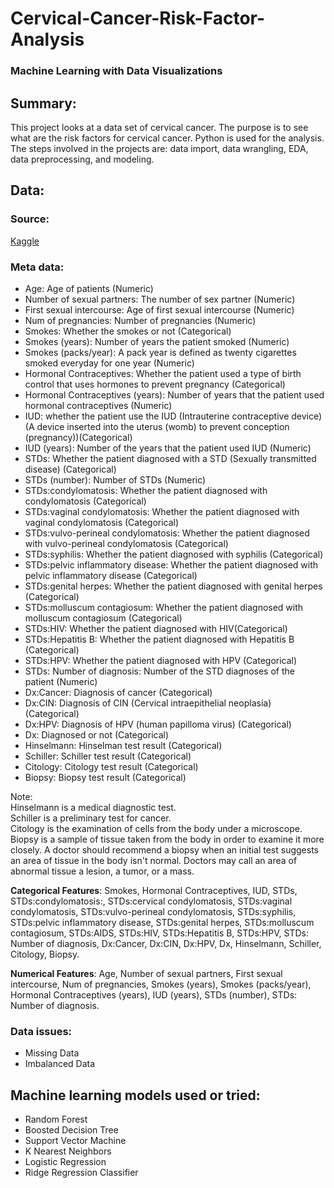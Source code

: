 # Cervical-Cancer-Risk-Factor-Analysis
### Machine Learning with Data Visualizations

## Summary:
This project looks at a data set of cervical cancer. The purpose is to see what are the risk factors for cervical cancer. Python is used for the analysis. The steps involved in the projects are: data import, data wrangling, EDA, data preprocessing, and modeling. 

## Data:
### Source:
[Kaggle](https://archive.ics.uci.edu/ml/datasets/Cervical+cancer+%28Risk+Factors%29)

### Meta data:
* Age: Age of patients (Numeric)
* Number of sexual partners: The number of sex partner (Numeric)
* First sexual intercourse: Age of first sexual intercourse (Numeric)
* Num of pregnancies: Number of pregnancies (Numeric)
* Smokes: Whether the smokes or not (Categorical)
* Smokes (years): Number of years the patient smoked (Numeric)
* Smokes (packs/year): A pack year is defined as twenty cigarettes smoked everyday for one year (Numeric)
* Hormonal Contraceptives: Whether the patient used a type of birth control that uses hormones to prevent pregnancy (Categorical)
* Hormonal Contraceptives (years): Number of years that the patient used hormonal contraceptives (Numeric)
* IUD: whether the patient use the IUD (Intrauterine contraceptive device)(A device inserted into the uterus (womb) to prevent conception (pregnancy))(Categorical)
* IUD (years): Number of the years that the patient used IUD (Numeric)
* STDs: Whether the patient diagnosed with a STD (Sexually transmitted disease) (Categorical)
* STDs (number): Number of STDs (Numeric)
* STDs:condylomatosis: Whether the patient diagnosed with condylomatosis (Categorical)
* STDs:vaginal condylomatosis: Whether the patient diagnosed with vaginal condylomatosis (Categorical)
* STDs:vulvo-perineal condylomatosis: Whether the patient diagnosed with vulvo-perineal condylomatosis (Categorical)
* STDs:syphilis: Whether the patient diagnosed with syphilis (Categorical)
* STDs:pelvic inflammatory disease: Whether the patient diagnosed with pelvic inflammatory disease (Categorical)
* STDs:genital herpes: Whether the patient diagnosed with genital herpes (Categorical)
* STDs:molluscum contagiosum: Whether the patient diagnosed with molluscum contagiosum (Categorical)
* STDs:HIV: Whether the patient diagnosed with HIV(Categorical)
* STDs:Hepatitis B: Whether the patient diagnosed with Hepatitis B (Categorical)
* STDs:HPV: Whether the patient diagnosed with HPV (Categorical)
* STDs: Number of diagnosis: Number of the STD diagnoses of the patient (Numeric)
* Dx:Cancer: Diagnosis of cancer (Categorical)
* Dx:CIN: Diagnosis of CIN (Cervical intraepithelial neoplasia) (Categorical)
* Dx:HPV: Diagnosis of HPV (human papilloma virus) (Categorical)
* Dx: Diagnosed or not (Categorical)
* Hinselmann: Hinselman test result (Categorical)
* Schiller: Schiller test result (Categorical)
* Citology: Citology test result (Categorical)
* Biopsy: Biopsy test result (Categorical)

Note:  
Hinselmann is a medical diagnostic test.  
Schiller is a preliminary test for cancer.  
Citology is the examination of cells from the body under a microscope.  
Biopsy is a sample of tissue taken from the body in order to examine it more closely. A doctor should recommend a biopsy when an initial test suggests an area of tissue in the body isn't normal. Doctors may call an area of abnormal tissue a lesion, a tumor, or a mass.

**Categorical Features**: Smokes, Hormonal Contraceptives, IUD, STDs, STDs:condylomatosis:, STDs:cervical condylomatosis, STDs:vaginal condylomatosis, STDs:vulvo-perineal condylomatosis, STDs:syphilis, STDs:pelvic inflammatory disease, STDs:genital herpes, STDs:molluscum contagiosum, STDs:AIDS, STDs:HIV, STDs:Hepatitis B, STDs:HPV, STDs: Number of diagnosis, Dx:Cancer, Dx:CIN, Dx:HPV, Dx, Hinselmann, Schiller, Citology, Biopsy.

**Numerical Features**: Age, Number of sexual partners, First sexual intercourse, Num of pregnancies, Smokes (years), Smokes (packs/year), Hormonal Contraceptives (years), IUD (years), STDs (number), STDs: Number of diagnosis.

### Data issues:
* Missing Data
* Imbalanced Data

## Machine learning models used or tried:
* Random Forest
* Boosted Decision Tree
* Support Vector Machine
* K Nearest Neighbors
* Logistic Regression
* Ridge Regression Classifier
